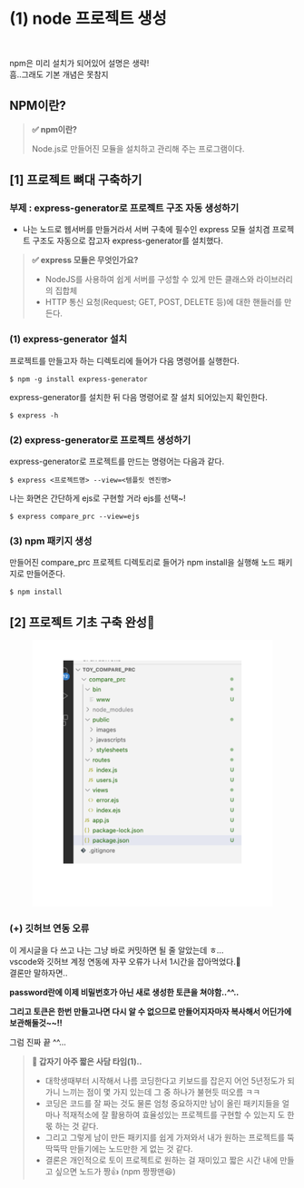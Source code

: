 # (1) node 프로젝트 생성

<figure><img src="https://velog.velcdn.com/images/yooha9621/post/160db2b7-bac7-4507-b242-bfebb47b3ab6/image.png" alt=""><figcaption></figcaption></figure>

npm은 미리 설치가 되어있어 설명은 생략!\
흠..그래도 기본 개념은 못참지

## NPM이란? &#x20;

> **✅ npm이란?**
>
> Node.js로 만들어진 모듈을 설치하고 관리해 주는 프로그램이다.

## \[1] 프로젝트 뼈대 구축하기 <a href="#express-generator" id="express-generator"></a>

### 부제 : express-generator로 프로젝트 구조 자동 생성하기 <a href="#express-generator" id="express-generator"></a>

* 나는 노드로 웹서버를 만들거라서 서버 구축에 필수인 express 모듈 설치겸 프로젝트 구조도 자동으로 잡고자 express-generator를 설치했다.

> **✅ express 모듈은 무엇인가요?**
>
> * NodeJS를 사용하여 쉽게 서버를 구성할 수 있게 만든 클래스와 라이브러리의 집합체
> * HTTP 통신 요청(Request; GET, POST, DELETE 등)에 대한 핸들러를 만든다.

### (1) express-generator 설치 <a href="#express-generator" id="express-generator"></a>

프로젝트를 만들고자 하는 디렉토리에 들어가 다음 명령어를 실행한다.

```
$ npm -g install express-generator
```

express-generator를 설치한 뒤 다음 명령어로 잘 설치 되어있는지 확인한다.

```
$ express -h
```

### (2) express-generator로 프로젝트 생성하기 <a href="#express-generator" id="express-generator"></a>

express-generator로 프로젝트를 만드는 명령어는 다음과 같다.

```
$ express <프로젝트명> --view=<템플릿 엔진명>
```

나는 화면은 간단하게 ejs로 구현할 거라 ejs를 선택\~!

```
$ express compare_prc --view=ejs
```

### (3) npm 패키지 생성 <a href="#npm" id="npm"></a>

만들어진 compare\_prc 프로젝트 디렉토리로 들어가 npm install을 실행해 노드 패키지로 만들어준다.

```
$ npm install
```

## \[2] 프로젝트 기초 구축 완성🤩 <a href="#undefined" id="undefined"></a>

<figure><img src="../../.gitbook/assets/image (1).png" alt=""><figcaption></figcaption></figure>

### (+) 깃허브 연동 오류 <a href="#undefined" id="undefined"></a>

이 게시글을 다 쓰고 나는 그냥 바로 커밋하면 될 줄 알았는데 ㅎ...\
vscode와 깃허브 계정 연동에 자꾸 오류가 나서 1시간을 잡아먹었다.🤬\
결론만 말하자면..

**password란에 이제 비밀번호가 아닌 새로 생성한 토큰을 쳐야함..^^..**

**그리고 토큰은 한번 만들고나면 다시 알 수 없으므로 만들어지자마자 복사해서 어딘가에 보관해둘것\~\~!!**

그럼 진짜 끝 ^^...

> **🐶 갑자기 아주 짧은 사담 타임(1)..**
>
> * 대학생때부터 시작해서 나름 코딩한다고 키보드를 잡은지 어언 5년정도가 되가니 느끼는 점이 몇 가지 있는데 그 중 하나가 불현듯 떠오름 ㅋㅋ
> * 코딩은 코드를 잘 짜는 것도 물론 엄청 중요하지만 남이 올린 패키지들을 얼마나 적재적소에 잘 활용하여 효율성있는 프로젝트를 구현할 수 있는지 도 한 몫 하는 것 같다.
> * 그리고 그렇게 남이 만든 패키지를 쉽게 가져와서 내가 원하는 프로젝트를 뚝딱뚝딱 만들기에는 노드만한 게 없는 것 같다.
> * 결론은 개인적으로 토이 프로젝트로 원하는 걸 재미있고 짧은 시간 내에 만들고 싶으면 노드가 짱👍 (npm 짱짱맨😆)
